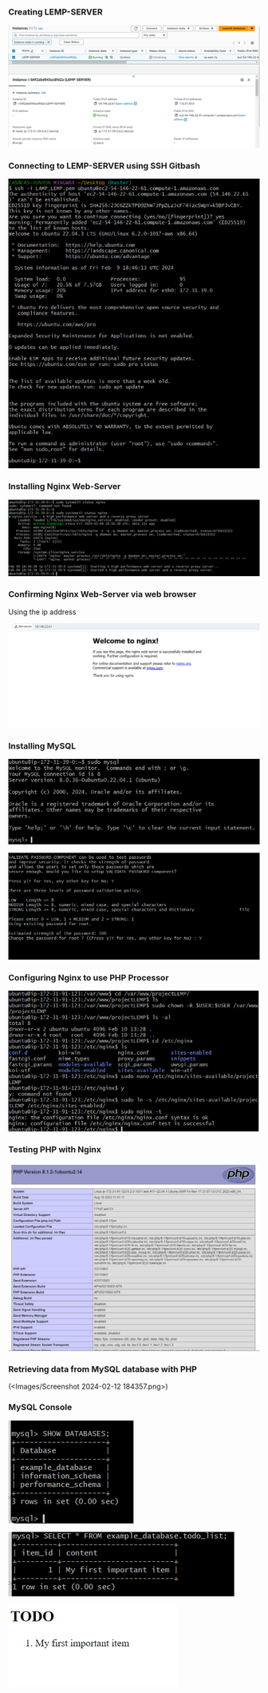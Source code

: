 ### Creating LEMP-SERVER

![alt text](<Images/Screenshot 2024-02-09 182415.png>)

### Connecting to LEMP-SERVER using SSH Gitbash

![alt text](<Images/Screenshot 2024-02-09 194803.png>)

### Installing Nginx Web-Server

![alt text](<Images/Screenshot 2024-02-09 195907.png>)

### Confirming Nginx Web-Server via web browser

Using the ip address

![alt text](<Images/Screenshot 2024-02-09 200151.png>)

### Installing MySQL

![alt text](<Images/Screenshot 2024-02-09 200916.png>)

![alt text](<Images/Screenshot 2024-02-10 135828.png>)

### Configuring Nginx to use PHP Processor

![alt text](<Images/Screenshot 2024-02-10 181105.png>)

### Testing PHP with Nginx

![alt text](<Images/Screenshot 2024-02-10 183920.png>)

### Retrieving data from MySQL database with PHP

(<Images/Screenshot 2024-02-12 184357.png>)

### MySQL Console

![alt text](<Images/Screenshot 2024-02-12 185101.png>)

![alt text](<Images/Screenshot 2024-02-12 185601.png>)

![alt text](<Images/Screenshot 2024-02-12 190558.png>)

